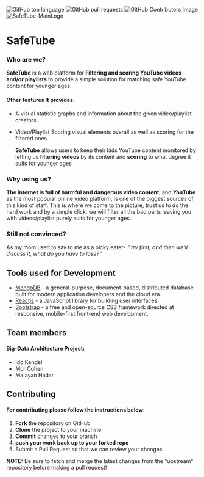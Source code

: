 ![GitHub top language](https://img.shields.io/github/languages/top/maayanhd/SafeTube) ![GitHub pull requests](https://img.shields.io/github/issues-pr-raw/maayanhd/SafeTube?logo=GitHub)
![GitHub Contributors Image](https://contrib.rocks/image?repo=maayanhd/SafeTube)
![SafeTube-MainLogo](https://user-images.githubusercontent.com/48455448/119765860-a49fd780-bebc-11eb-967d-1ebe8770a734.png
)

# SafeTube

### **Who are we?**

   **SafeTube** is a web platform for **Filtering and scoring YouTube videos and/or playlists** to provide a simple solution for matching safe YouTube content for younger ages.


 #### Other features It provides:
* A visual statistic graphs and information about the given video/playlist creators.
* Video/Playlist Scoring visual elements overall as well as scoring for the filtered ones.

   **SafeTube** allows users to keep their kids YouTube content monitored by letting us **filtering videos** by its content and **scoring** to what degree it suits for younger ages

### Why using us?
  **The internet is full of harmful and dangerous video content**, and **YouTube** as the most popular online video platform, is one of the biggest sources of this kind of staff. This is where we come to the picture, trust us to do the hard work and by a simple click, we will filter all the bad parts leaving you with videos/playlist purely suits for younger ages.

### Still not convinced?
 As my mom used to say to me as a picky eater- _" try first, and then we'll discuss it, what do you have to lose?"_


## Tools used for Development
* [MongoDB](https://www.mongodb.com/) - a general-purpose, document-based, distributed database built for modern application developers and the cloud era.
* [Reactjs](https://reactjs.org/) - a JavaScript library for building user interfaces.
* [Bootstrap](/https://getbootstrap.com/) -  a free and open-source CSS framework directed at responsive, mobile-first front-end web development.

## Team members
  #### Big-Data Architecture Project:
- Ido Kendel
- Mor Cohen
- Ma'ayan Hadar

## Contributing
#### For contributing please follow the instructions below:
   1. **Fork** the repository on GitHub
   2. **Clone** the project to your machine
   3. **Commit** changes to your branch
   4. **push your work back up to your forked repo**
   5. Submit a Pull Request so that we can review your changes

 **NOTE:** Be sure to fetch and merge the latest changes from the "upstream" repository before making a pull request!
